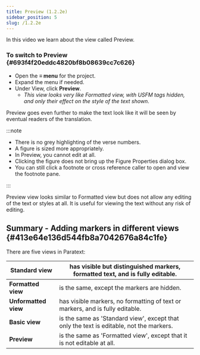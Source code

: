 ```yaml
---
title: Preview (1.2.2e)
sidebar_position: 5
slug: /1.2.2e
---
```




In this video we learn about the view called Preview.


### To switch to Preview {#693f4f20eddc4820bf8b08639cc7c626}

- Open the **≡ menu** for the project.
- Expand the menu if needed.
- Under View, click **Preview**.
	- _This view looks very like Formatted view, with USFM tags hidden, and only their effect on the style of the text shown_.

Preview goes even further to make the text look like it will be seen by eventual readers of the translation.


:::note

- There is no grey highlighting of the verse numbers.
- A figure is sized more appropriately.
- In Preview, you cannot edit at all.
- Clicking the figure does not bring up the Figure Properties dialog box.
- You can still click a footnote or cross reference caller to open and view the footnote pane.

:::


Preview view looks similar to Formatted view but does not allow any editing of the text or styles at all. It is useful for viewing the text without any risk of editing.


## Summary - Adding markers in different views {#413e64e136d544fb8a7042676a84c1fe}


There are five views in Paratext:


| **Standard view**    | has visible but distinguished markers, formatted text, and is fully editable.           |
| -------------------- | --------------------------------------------------------------------------------------- |
| **Formatted view**   | is the same, except the markers are hidden.                                             |
| **Unformatted view** | has visible markers, no formatting of text or markers, and is fully editable.           |
| **Basic view**       | is the same as 'Standard view', except that only the text is editable, not the markers. |
| **Preview**          | is the same as 'Formatted view', except that it is not editable at all.                 |

